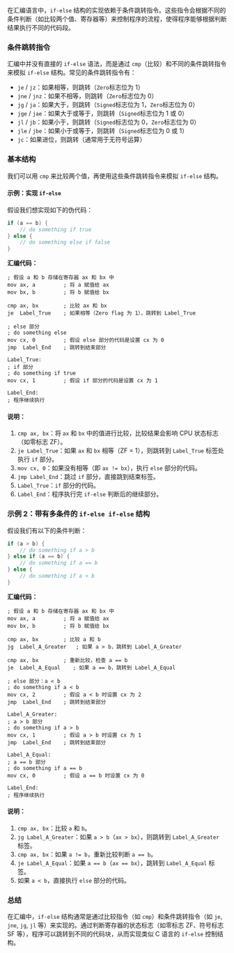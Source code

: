 在汇编语言中，`if-else` 结构的实现依赖于条件跳转指令。这些指令会根据不同的条件判断（如比较两个值、寄存器等）来控制程序的流程，使得程序能够根据判断结果执行不同的代码段。

### 条件跳转指令

汇编中并没有直接的 `if-else` 语法，而是通过 `cmp`（比较）和不同的条件跳转指令来模拟 `if-else` 结构。常见的条件跳转指令有：

- `je` / `jz`：如果相等，则跳转（`Zero`标志位为 1）
- `jne` / `jnz`：如果不相等，则跳转（`Zero`标志位为 0）
- `jg` / `ja`：如果大于，则跳转（`Signed`标志位为 1，`Zero`标志位为 0）
- `jge` / `jae`：如果大于或等于，则跳转（`Signed`标志位为 1 或 0）
- `jl` / `jb`：如果小于，则跳转（`Signed`标志位为 0，`Zero`标志位为 0）
- `jle` / `jbe`：如果小于或等于，则跳转（`Signed`标志位为 0 或 1）
- `jc`：如果进位，则跳转（通常用于无符号运算）

### 基本结构
我们可以用 `cmp` 来比较两个值，再使用这些条件跳转指令来模拟 `if-else` 结构。

#### 示例：实现 `if-else`

假设我们想实现如下的伪代码：
```c
if (a == b) {
    // do something if true
} else {
    // do something else if false
}
```

**汇编代码：**

```assembly
; 假设 a 和 b 存储在寄存器 ax 和 bx 中
mov ax, a         ; 将 a 赋值给 ax
mov bx, b         ; 将 b 赋值给 bx

cmp ax, bx        ; 比较 ax 和 bx
je  Label_True    ; 如果相等（Zero flag 为 1），跳转到 Label_True

; else 部分
; do something else
mov cx, 0         ; 假设 else 部分的代码是设置 cx 为 0
jmp  Label_End    ; 跳转到结束部分

Label_True:
; if 部分
; do something if true
mov cx, 1         ; 假设 if 部分的代码是设置 cx 为 1

Label_End:
; 程序继续执行
```

#### 说明：
1. `cmp ax, bx`：将 `ax` 和 `bx` 中的值进行比较，比较结果会影响 CPU 状态标志（如零标志 ZF）。
2. `je Label_True`：如果 `ax` 和 `bx` 相等（ZF = 1），则跳转到 `Label_True` 标签处执行 `if` 部分。
3. `mov cx, 0`：如果没有相等（即 `ax != bx`），执行 `else` 部分的代码。
4. `jmp Label_End`：跳过 `if` 部分，直接跳到结束标签。
5. `Label_True`：`if` 部分的代码。
6. `Label_End`：程序执行完 `if-else` 判断后的继续部分。

### 示例 2：带有多条件的 `if-else if-else` 结构

假设我们有以下的条件判断：
```c
if (a > b) {
    // do something if a > b
} else if (a == b) {
    // do something if a == b
} else {
    // do something if a < b
}
```

**汇编代码：**

```assembly
; 假设 a 和 b 存储在寄存器 ax 和 bx 中
mov ax, a         ; 将 a 赋值给 ax
mov bx, b         ; 将 b 赋值给 bx

cmp ax, bx        ; 比较 a 和 b
jg  Label_A_Greater   ; 如果 a > b，跳转到 Label_A_Greater

cmp ax, bx        ; 重新比较，检查 a == b
je  Label_A_Equal    ; 如果 a == b，跳转到 Label_A_Equal

; else 部分：a < b
; do something if a < b
mov cx, 2         ; 假设 a < b 时设置 cx 为 2
jmp  Label_End    ; 跳转到结束部分

Label_A_Greater:
; a > b 部分
; do something if a > b
mov cx, 1         ; 假设 a > b 时设置 cx 为 1
jmp  Label_End    ; 跳转到结束部分

Label_A_Equal:
; a == b 部分
; do something if a == b
mov cx, 0         ; 假设 a == b 时设置 cx 为 0

Label_End:
; 程序继续执行
```

#### 说明：
1. `cmp ax, bx`：比较 `a` 和 `b`。
2. `jg Label_A_Greater`：如果 `a > b`（`ax > bx`），则跳转到 `Label_A_Greater` 标签。
3. `cmp ax, bx`：如果 `a != b`，重新比较判断 `a == b`。
4. `je Label_A_Equal`：如果 `a == b`（`ax == bx`），跳转到 `Label_A_Equal` 标签。
5. 如果 `a < b`，直接执行 `else` 部分的代码。

### 总结

在汇编中，`if-else` 结构通常是通过比较指令（如 `cmp`）和条件跳转指令（如 `je`, `jne`, `jg`, `jl` 等）来实现的。通过判断寄存器的状态标志（如零标志 ZF、符号标志 SF 等），程序可以跳转到不同的代码块，从而实现类似 C 语言的 `if-else` 控制结构。
